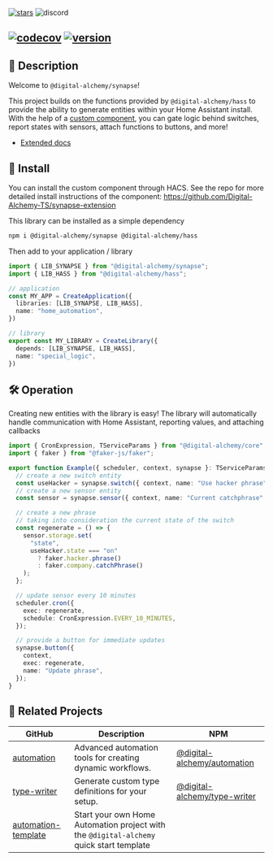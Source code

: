 [![stars](https://img.shields.io/github/stars/Digital-Alchemy-TS/synapse)](https://github.com/Digital-Alchemy-TS/synapse)
![discord](https://img.shields.io/discord/1219758743848489147?label=Discord&logo=discord)

[![codecov](https://codecov.io/github/Digital-Alchemy-TS/synapse/graph/badge.svg?token=IBGLY3RY68)](https://codecov.io/github/Digital-Alchemy-TS/synapse)
[![version](https://img.shields.io/github/package-json/version/Digital-Alchemy-TS/synapse)](https://www.npmjs.com/package/@digital-alchemy/synapse)
---

## 📘 Description

Welcome to `@digital-alchemy/synapse`!

This project builds on the functions provided by `@digital-alchemy/hass` to provide the ability to generate entities within your Home Assistant install. With the help of a [custom component](https://github.com/Digital-Alchemy-TS/synapse-extension), you can gate logic behind switches, report states with sensors, attach functions to buttons, and more!

- [Extended docs](https://docs.digital-alchemy.app)

## 💾 Install

You can install the custom component through HACS. See the repo for more detailed install instructions of the component: https://github.com/Digital-Alchemy-TS/synapse-extension

This library can be installed as a simple dependency
```bash
npm i @digital-alchemy/synapse @digital-alchemy/hass
```

Then add to your application / library

```typescript
import { LIB_SYNAPSE } from "@digital-alchemy/synapse";
import { LIB_HASS } from "@digital-alchemy/hass";

// application
const MY_APP = CreateApplication({
  libraries: [LIB_SYNAPSE, LIB_HASS],
  name: "home_automation",
})

// library
export const MY_LIBRARY = CreateLibrary({
  depends: [LIB_SYNAPSE, LIB_HASS],
  name: "special_logic",
})
```

## 🛠️ Operation

Creating new entities with the library is easy! The library will automatically handle communication with Home Assistant, reporting values, and attaching callbacks

```typescript
import { CronExpression, TServiceParams } from "@digital-alchemy/core";
import { faker } from "@faker-js/faker";

export function Example({ scheduler, context, synapse }: TServiceParams) {
  // create a new switch entity
  const useHacker = synapse.switch({ context, name: "Use hacker phrase" });
  // create a new sensor entity
  const sensor = synapse.sensor({ context, name: "Current catchphrase" });

  // create a new phrase
  // taking into consideration the current state of the switch
  const regenerate = () => {
    sensor.storage.set(
      "state",
      useHacker.state === "on"
        ? faker.hacker.phrase()
        : faker.company.catchPhrase()
    );
  };

  // update sensor every 10 minutes
  scheduler.cron({
    exec: regenerate,
    schedule: CronExpression.EVERY_10_MINUTES,
  });

  // provide a button for immediate updates
  synapse.button({
    context,
    exec: regenerate,
    name: "Update phrase",
  });
}
```

## 🤝 Related Projects

| GitHub                                                              | Description                                                                            | NPM                                                                                      |
| ------------------------------------------------------------------- | -------------------------------------------------------------------------------------- | ---------------------------------------------------------------------------------------- |
| [automation](https://github.com/Digital-Alchemy-TS/automation)      | Advanced automation tools for creating dynamic workflows.                              | [@digital-alchemy/automation](https://www.npmjs.com/package/@digital-alchemy/automation) |
| [type-writer](https://github.com/Digital-Alchemy-TS/terminal)       | Generate custom type definitions for your setup.                                       | [@digital-alchemy/type-writer](https://www.npmjs.com/package/@digital-alchemy/terminal)  |
| [automation-template](https://github.com/Digital-Alchemy-TS/gotify) | Start your own Home Automation project with the `@digital-alchemy` quick start template|                                                                                          |
